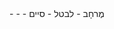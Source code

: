 <meta data-spell-branch  data-spell-update-dyn-onchange>
- <meta data-dyn="spell-word-prediction" data-words-file="he.json" data-max-nodes="3"  data-predict-after-n-chars="3">
- <meta data-dyn="spell-letter-prediction" data-words-file="he.json" data-alphabet="אבּבגּגדּדהוזחטיכּכךּךלמםנןסעפּפףצץקרשׁשׂתּת">
- מֶרחָב <meta data-spell-letter=" ">
- לבטל <meta data-spell-delchar>
- סיים <meta data-spell-finish>
